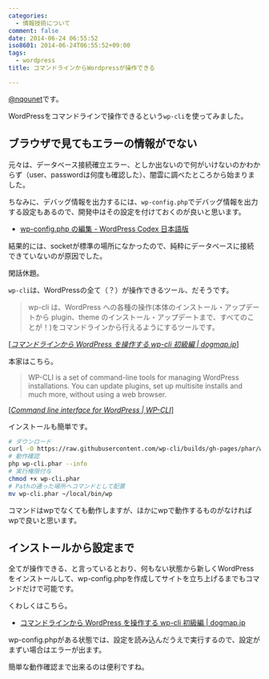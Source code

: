 ```yaml
---
categories:
  - 情報技術について
comment: false
date: 2014-06-24 06:55:52
iso8601: 2014-06-24T06:55:52+09:00
tags:
  - wordpress
title: コマンドラインからWordpressが操作できる

---
```


<p><a href="https://twitter.com/nqounet">@nqounet</a>です。</p>

<p>WordPressをコマンドラインで操作できるという<code>wp-cli</code>を使ってみました。</p>



<h2>ブラウザで見てもエラーの情報がでない</h2>

<p>元々は、データベース接続確立エラー、としか出ないので何がいけないのかわからず（user、passwordは何度も確認した）、闇雲に調べたところから始まりました。</p>

<p>ちなみに、デバッグ情報を出力するには、<code>wp-config.php</code>でデバッグ情報を出力する設定もあるので、開発中はその設定を付けておくのが良いと思います。</p>

<ul>
<li><a href="http://wpdocs.sourceforge.jp/wp-config.php_%E3%81%AE%E7%B7%A8%E9%9B%86#.E3.83.87.E3.83.90.E3.83.83.E3.82.B0">wp-config.php の編集 - WordPress Codex 日本語版</a></li>
</ul>

<p>結果的には、socketが標準の場所になかったので、純粋にデータベースに接続できていないのが原因でした。</p>

<p>閑話休題。</p>

<p><code>wp-cli</code>は、WordPressの全て（？）が操作できるツール、だそうです。</p>

<blockquote cite="http://dogmap.jp/2013/09/12/wp-cli/" title="コマンドラインから WordPress を操作する wp-cli 初級編 | dogmap.jp" class="blockquote"><p>wp-cli は、WordPress への各種の操作(本体のインストール・アップデートから plugin、theme のインストール・アップデートまで、すべてのことが！)をコマンドラインから行えるようにするツールです。

</p></blockquote>

<div class="cite">[<cite><a href="http://dogmap.jp/2013/09/12/wp-cli/">コマンドラインから WordPress を操作する wp-cli 初級編 | dogmap.jp</a></cite>]</div>

<p>本家はこちら。</p>

<blockquote cite="http://wp-cli.org/" title="Command line interface for WordPress | WP-CLI" class="blockquote"><p>WP-CLI is a set of command-line tools for managing WordPress installations. You can update plugins, set up multisite installs and much more, without using a web browser.

</p></blockquote>

<div class="cite">[<cite><a href="http://wp-cli.org/">Command line interface for WordPress | WP-CLI</a></cite>]</div>

<p>インストールも簡単です。</p>

```bash
# ダウンロード
curl -O https://raw.githubusercontent.com/wp-cli/builds/gh-pages/phar/wp-cli.phar
# 動作確認
php wp-cli.phar --info
# 実行権限付与
chmod +x wp-cli.phar
# Pathの通った場所へコマンドとして配置
mv wp-cli.phar ~/local/bin/wp
```

<p>コマンドはwpでなくても動作しますが、ほかにwpで動作するものがなければwpで良いと思います。</p>

<h2>インストールから設定まで</h2>

<p>全てが操作できる、と言っているとおり、何もない状態から新しくWordPressをインストールして、wp-config.phpを作成してサイトを立ち上げるまでもコマンドだけで可能です。</p>

<p>くわしくはこちら。</p>

<ul>
<li><a href="http://dogmap.jp/2013/09/12/wp-cli/">コマンドラインから WordPress を操作する wp-cli 初級編 | dogmap.jp</a></li>
</ul>

<p>wp-config.phpがある状態では、設定を読み込んだうえで実行するので、設定がまずい場合はエラーが出ます。</p>

<p>簡単な動作確認まで出来るのは便利ですね。</p>
    	
